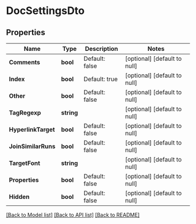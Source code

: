 # DocSettingsDto

## Properties
Name | Type | Description | Notes
------------ | ------------- | ------------- | -------------
**Comments** | **bool** | Default: false | [optional] [default to null]
**Index** | **bool** | Default: true | [optional] [default to null]
**Other** | **bool** | Default: false | [optional] [default to null]
**TagRegexp** | **string** |  | [optional] [default to null]
**HyperlinkTarget** | **bool** | Default: false | [optional] [default to null]
**JoinSimilarRuns** | **bool** | Default: false | [optional] [default to null]
**TargetFont** | **string** |  | [optional] [default to null]
**Properties** | **bool** | Default: false | [optional] [default to null]
**Hidden** | **bool** | Default: false | [optional] [default to null]

[[Back to Model list]](../README.md#documentation-for-models) [[Back to API list]](../README.md#documentation-for-api-endpoints) [[Back to README]](../README.md)


